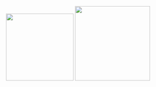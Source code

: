 
<!--
**RhuanFerrer/RhuanFerrer** is a ✨ _special_ ✨ repository because its `README.md` (this file) appears on your GitHub profile.

Here are some ideas to get you started:

- 🔭 I’m currently working on ...
- 🌱 I’m currently learning ...
- 👯 I’m looking to collaborate on ...
- 🤔 I’m looking for help with ...
- 💬 Ask me about ...
- 📫 How to reach me: ...
- 😄 Pronouns: ...
- ⚡ Fun fact: ...
-->

<div align="center">
  <img display:inline-block src="https://github-readme-stats.vercel.app/api?username=RhuanFerrer&hide_border=true&theme=highcontrast&count_private=true&show_icons=true&border_radius=20" height="180" />
  <img display:inline-block src="https://github-readme-stats.vercel.app/api/top-langs/?username=RhuanFerrer&layout=compact&theme=highcontrast&border_radius=20&hide_border=true&langs_count=10" height="200" />
</div>

